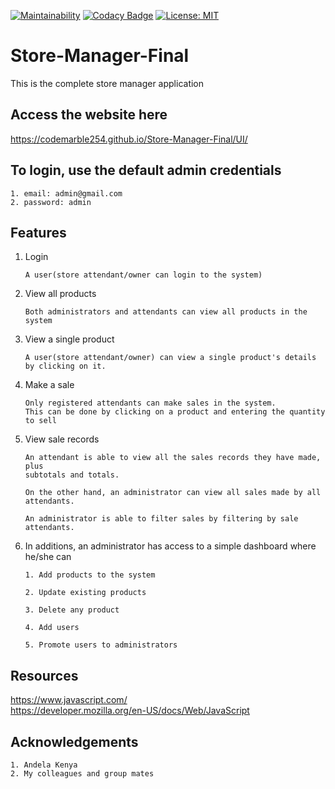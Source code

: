 [![Maintainability](https://api.codeclimate.com/v1/badges/701e7dffec432e82805d/maintainability)](https://codeclimate.com/github/codeMarble254/Store-Manager-Final/maintainability)
[![Codacy Badge](https://api.codacy.com/project/badge/Grade/8700ab1cc8d0478eb11de8789a00f7cf)](https://app.codacy.com/app/codeMarble254/Store-Manager-Final?utm_source=github.com&utm_medium=referral&utm_content=codeMarble254/Store-Manager-Final&utm_campaign=Badge_Grade_Dashboard)
[![License: MIT](https://img.shields.io/badge/License-MIT-yellow.svg)](https://opensource.org/licenses/MIT)

# Store-Manager-Final

This is the complete store manager application 

## Access the website here
<https://codemarble254.github.io/Store-Manager-Final/UI/>

## To login, use the default admin credentials

    1. email: admin@gmail.com
    2. password: admin

## Features
1. Login
    ```
    A user(store attendant/owner can login to the system)
    ```
2. View all products
    ```
    Both administrators and attendants can view all products in the system
    ```
3. View a single product
    ```
    A user(store attendant/owner) can view a single product's details by clicking on it.
    ```
4. Make a sale
    ```
    Only registered attendants can make sales in the system. 
    This can be done by clicking on a product and entering the quantity to sell
    ```
5. View sale records
    ```
    An attendant is able to view all the sales records they have made, plus 
    subtotals and totals. 
    ```
    ```
    On the other hand, an administrator can view all sales made by all attendants.
    ```
    ```
    An administrator is able to filter sales by filtering by sale attendants.
    ```
6. In additions, an administrator has access to a simple dashboard where he/she can
    ```    
    1. Add products to the system
    ```
    ```
    2. Update existing products
    ```
    ```
    3. Delete any product
    ```
    ```
    4. Add users
    ```
    ```
    5. Promote users to administrators
    ```

## Resources
<https://www.javascript.com/>  
<https://developer.mozilla.org/en-US/docs/Web/JavaScript>
## Acknowledgements
    1. Andela Kenya
    2. My colleagues and group mates
